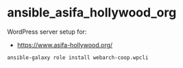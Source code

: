# ansible_asifa_hollywood_org

WordPress server setup for:
* https://www.asifa-hollywood.org/

````
ansible-galaxy role install webarch-coop.wpcli
````
